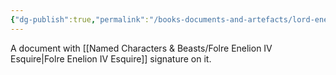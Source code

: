 ```yaml
---
{"dg-publish":true,"permalink":"/books-documents-and-artefacts/lord-enelion-s-favour/","tags":["Unimportant"],"updated":"2025-06-10T19:00:50.387+01:00"}
---
```


A document with [[Named Characters & Beasts/Folre Enelion IV Esquire\|Folre Enelion IV Esquire]] signature on it. 